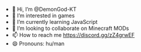 - 👋 Hi, I’m @DemonGod-KT
- 👀 I’m interested in games
- 🌱 I’m currently learning JavaScript 
- 💞️ I’m looking to collaborate on Minecraft MODs
- 📫 How to reach me https://discord.gg/zZ4grwEF
- 😄 Pronouns: hu/man

<!---
DemonGod-KT/DemonGod-KT is a ✨ special ✨ repository because its `README.md` (this file) appears on your GitHub profile.
You can click the Preview link to take a look at your changes.
--->

